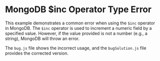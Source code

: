 # MongoDB $inc Operator Type Error

This example demonstrates a common error when using the `$inc` operator in MongoDB. The `$inc` operator is used to increment a numeric field by a specified value.  However, if the value provided is not a number (e.g., a string), MongoDB will throw an error.

The `bug.js` file shows the incorrect usage, and the `bugSolution.js` file provides the corrected version.
